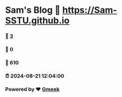 # Sam's Blog :link: https://Sam-SSTU.github.io 
### :page_facing_up: [3](https://Sam-SSTU.github.io/tag.html) 
### :speech_balloon: 0 
### :hibiscus: 610 
### :alarm_clock: 2024-08-21 12:04:00 
### Powered by :heart: [Gmeek](https://github.com/Meekdai/Gmeek)
